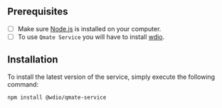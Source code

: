 ## Prerequisites 
- [ ] Make sure [Node.js](https://nodejs.org/en/download/) is installed on your computer.  
- [ ] To use `Qmate Service` you will have to install [wdio](https://webdriver.io/). 

## Installation
To install the latest version of the service, simply execute the following command:
```bash
npm install @wdio/qmate-service
```